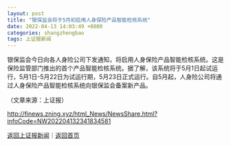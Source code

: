 ```yaml
---
layout: post
title: "银保监会将于5月初启用人身保险产品智能检核系统"
date: 2022-04-13 14:03:49 +0800
categories: shangzhengbao
tags: 上证报新闻
---
```

<p>银保监会今日向各人身险公司下发通知，将启用人身保险产品智能检核系统。这是保险监管部门推出的首个产品智能检核系统。据了解，该系统将于5月1日起试运行，5月1日-5月22日为试运行期，5月23日正式运行。自5月起，人身险公司将通过人身保险产品智能检核系统向银保监会备案新产品。</p><p class="em_media">（文章来源：上证报）</p>

<http://finews.zning.xyz/html_News/NewsShare.html?infoCode=NW202204132341834581>

[返回上证报新闻](//finews.withounder.com/category/shangzhengbao.html)｜[返回首页](//finews.withounder.com/)